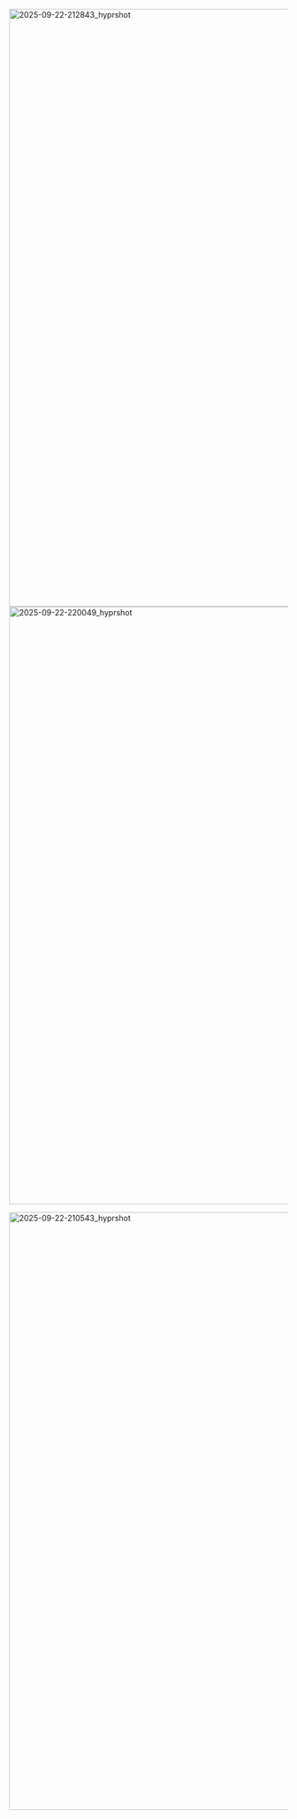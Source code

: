<img width="1920" height="1080" alt="2025-09-22-212843_hyprshot" src="https://github.com/user-attachments/assets/c5952b6e-b747-4b2f-9824-32418be83109" /><img width="1920" height="1080" alt="2025-09-22-220049_hyprshot" src="https://github.com/user-attachments/assets/af3b57d8-1490-48bc-80c7-9fc385548455" />

<img width="1920" height="1080" alt="2025-09-22-210543_hyprshot" src="https://github.com/user-attachments/assets/01cb7575-cb93-45c0-a1a5-b9a6d16ef205" />
